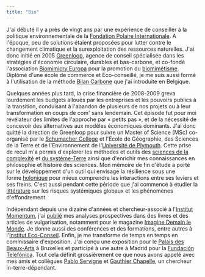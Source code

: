 ```yaml
---
title: "Bio"
---
```

J'ai débuté il y a près de vingt ans par une expérience de conseiller à la politique environnementale de la [Fondation Polaire Internationale](https://www.polarfoundation.org). A l'époque, peu de solutions étaient proposées pour lutter contre le changement climatique et la surexploitation des ressources naturelles. J'ai donc initié en 2005 [Greenloop](https://www.greenloop.eu), agence de conseil spécialisée dans les stratégies d'économie circulaire, durables et bas-carbone, et co-fondé l'association [Biomimicry Europa](https://www.biomimicry.eu) pour la promotion du [biomimétisme](https://www.ecologie.gouv.fr/biomimetisme). Diplômé d'une école de commerce et &Eacute;co-conseillé, je me suis aussi formé à l'utilisation de la méthode [Bilan Carbone](https://bilans-ges.ademe.fr/) que j'ai introduite en Belgique.

Quelques années plus tard, la crise financière de 2008-2009 greva lourdement les budgets alloués par les entreprises et les pouvoirs publics à la transition, conduisant à l'abandon de plusieurs de nos projets ou à leur transformation en coups de com' sans lendemain. Cet épisode fut pour moi révélateur des limites de l'approche par «&nbsp;petits pas&nbsp;», et de la nécessité de concevoir des alternatives aux modèles économiques dominants. J'ai donc quitté la direction de Greenloop pour suivre un Master of Science (MSc) co-organisé par le [Schumacher College](https://campus.dartington.org/schumacher-college/) et l'Ecole de Géographie, des Sciences de la Terre et de l'Environnement de l'[Université de Plymouth](https://www.plymouth.ac.uk/schools/school-of-geography-earth-and-environmental-sciences). Cette prise de recul m'a permis d'explorer les méthodes et outils des [sciences de la complexité](https://www.mdpi.com/2079-8954/7/1/4/htm) et [du système-Terre](https://www.nature.com/articles/s43017-019-0005-6) ainsi que d'enrichir mes connaissances en philosophie et histoire des sciences. Mon mémoire de fin d'étude a porté sur le développement d'un outil qui envisage la résilience sous une forme [holonique](https://fr.wikipedia.org/wiki/Holon_(philosophie)) pour mieux comprendre les interactions entre ses leviers et ses freins. C'est aussi pendant cette période que j'ai commencé à étudier la [littérature](https://collapsologie.info/en/science) sur les risques systémiques globaux et les phénomènes d'effondrement.

Indépendant depuis une dizaine d'années et chercheur-associé à l'[Institut Momentum](https://institutmomentum.org), j'ai [publié](publications.fr.md) mes analyses prospectives dans des livres et des articles de vulgarisation, notamment pour le magazine [Imagine Demain le Monde](https://www.imagine-magazine.com/). Je donne aussi des conférences et des formations, entre autres à l'[Institut Eco-Conseil](https://www.eco-conseil.be/). Enfin, je me transforme de temps en temps en commissaire d'exposition. J'ai conçu une exposition pour le [Palais des Beaux-Arts](https://www.bozar.be/fr/calendrier/tendencies-19) à Bruxelles et participé à une autre à Madrid pour la [Fundación Telefónica](https://normalfutu.re/uncategorized/grasias-the-good-collapse-exhibition/). Tout cela définit grossièrement ce que nous avons appelé avec mes amis et collègues [Pablo Servigne](https://pabloservigne.com) et [Gauthier Chapelle](https://www.babelio.com/auteur/Gauthier-Chapelle/86103), un chercheur in-terre-dépendant.